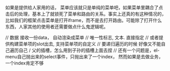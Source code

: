 如果是提供给人家用的话， 菜单应该就只是单纯的菜单吧，如果菜单里耦合了点击后的处理，基本上了就锁死了菜单和路由的关系。事实上还真的有这种情况的，
比如我们的框架点击菜单是打开iframe，而不是去打开路由。可能除了打开什么东西，人家其他的使用者还需要做点什么鬼逻辑呢。

// 数据 接收一份data， 自动渲染成菜单
// 唯一性标志, 文本. 直接指定
// 或者提供构建菜单项的slot出去, 支持菜单项的自定义
// 要递归遍历的时候 好像又不能自己遍历自己 / 父的插槽，怎么用到子孙的插槽上面去捏
// 还有一个问题是，el-menu自己抛出来的select事件，只抛出来了一个index， 然而如果是去做业务，一个index肯定不够
